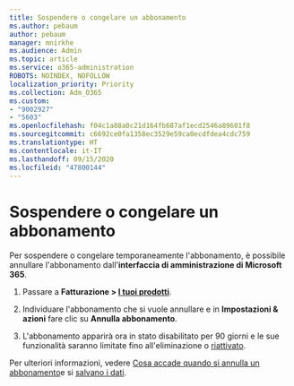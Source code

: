 ```yaml
---
title: Sospendere o congelare un abbonamento
ms.author: pebaum
author: pebaum
manager: mnirkhe
ms.audience: Admin
ms.topic: article
ms.service: o365-administration
ROBOTS: NOINDEX, NOFOLLOW
localization_priority: Priority
ms.collection: Adm_O365
ms.custom:
- "9002927"
- "5603"
ms.openlocfilehash: f04c1a88a0c21d164fb687af1ecd2546a89601f8
ms.sourcegitcommit: c6692ce0fa1358ec3529e59ca0ecdfdea4cdc759
ms.translationtype: HT
ms.contentlocale: it-IT
ms.lasthandoff: 09/15/2020
ms.locfileid: "47800144"
---
```

# <a name="suspend-or-pause-a-subscription"></a>Sospendere o congelare un abbonamento

Per sospendere o congelare temporaneamente l'abbonamento, è possibile annullare l'abbonamento dall'**interfaccia di amministrazione di Microsoft 365**.

1. Passare a **Fatturazione > [I tuoi prodotti](https://go.microsoft.com/fwlink/p/?linkid=842054)**.

2. Individuare l'abbonamento che si vuole annullare e in **Impostazioni & azioni** fare clic su **Annulla abbonamento**.

3. L'abbonamento apparirà ora in stato disabilitato per 90 giorni e le sue funzionalità saranno limitate fino all'eliminazione o [riattivato](https://docs.microsoft.com/microsoft-365/commerce/subscriptions/reactivate-your-subscription?view=o365-worldwide).

Per ulteriori informazioni, vedere [Cosa accade quando si annulla un abbonamento](https://docs.microsoft.com/microsoft-365/commerce/subscriptions/cancel-your-subscription?view=o365-worldwide#what-happens-when-you-cancel-a-subscription)e si [salvano i dati](https://go.microsoft.com/fwlink/p/?linkid=842054).
